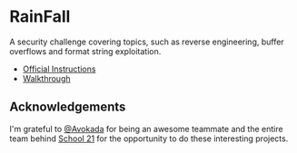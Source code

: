# RainFall

A security challenge covering topics, such as reverse engineering, buffer overflows and format string exploitation.

* [Official Instructions](docs/en.subject.pdf)
* [Walkthrough](https://almayor.github.io/rainfall/)

## Acknowledgements

I'm grateful to [@Avokada](https://github.com/Avokada) for being an awesome teammate and the entire team behind [School 21](https://21-school.ru) for the opportunity to do these interesting projects.
